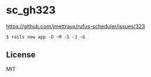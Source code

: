
# sc_gh323

https://github.com/jmettraux/rufus-scheduler/issues/323

```
$ rails new app -O -M -S -J -G
```

## License

MIT

